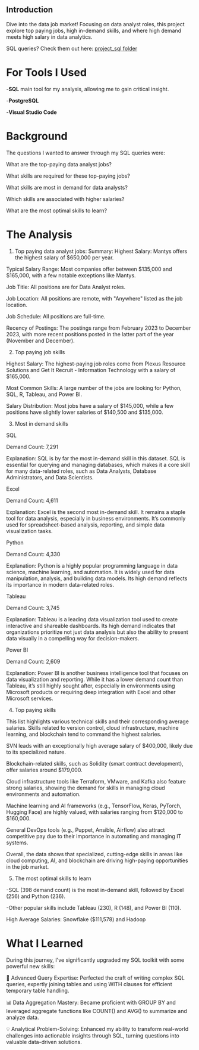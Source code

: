 ## Introduction

Dive into the data job market! Focusing on data analyst roles, this project explore top paying jobs, high in-demand skills, and where high demand meets high salary in data analytics.

SQL queries? Check them out here: [project_sql folder](/project_sql/)

# For Tools I Used
-**SQL** main tool for my analysis, allowing me to gain critical insight.

-**PostgreSQL**

-**Visual Studio Code**

# Background
The questions I wanted to answer through my SQL queries were:

What are the top-paying data analyst jobs?

What skills are required for these top-paying jobs?

What skills are most in demand for data analysts?

Which skills are associated with higher salaries?

What are the most optimal skills to learn?

# The Analysis
1. Top paying data analyst jobs:
Summary:
Highest Salary: Mantys offers the highest salary of $650,000 per year.

Typical Salary Range: Most companies offer between $135,000 and $165,000, with a few notable exceptions like Mantys.

Job Title: All positions are for Data Analyst roles.

Job Location: All positions are remote, with "Anywhere" listed as the job location.

Job Schedule: All positions are full-time.

Recency of Postings: The postings range from February 2023 to December 2023, with more recent positions posted in the latter part of the year (November and December).

2. Top paying job skills

Highest Salary: The highest-paying job roles come from Plexus Resource Solutions and Get It Recruit - Information Technology with a salary of $165,000.

Most Common Skills: A large number of the jobs are looking for Python, SQL, R, Tableau, and Power BI.

Salary Distribution: Most jobs have a salary of $145,000, while a few positions have slightly lower salaries of $140,500 and $135,000.

3.  Most in demand skills

SQL

Demand Count: 7,291

Explanation: SQL is by far the most in-demand skill in this dataset. SQL is essential for querying and managing databases, which makes it a core skill for many data-related roles, such as Data Analysts, Database Administrators, and Data Scientists.

Excel

Demand Count: 4,611

Explanation: Excel is the second most in-demand skill. It remains a staple tool for data analysis, especially in business environments. It’s commonly used for spreadsheet-based analysis, reporting, and simple data visualization tasks.

Python

Demand Count: 4,330

Explanation: Python is a highly popular programming language in data science, machine learning, and automation. It is widely used for data manipulation, analysis, and building data models. Its high demand reflects its importance in modern data-related roles.

Tableau

Demand Count: 3,745

Explanation: Tableau is a leading data visualization tool used to create interactive and shareable dashboards. Its high demand indicates that organizations prioritize not just data analysis but also the ability to present data visually in a compelling way for decision-makers.

Power BI

Demand Count: 2,609

Explanation: Power BI is another business intelligence tool that focuses on data visualization and reporting. While it has a lower demand count than Tableau, it’s still highly sought after, especially in environments using Microsoft products or requiring deep integration with Excel and other Microsoft services.

4. Top paying skills

This list highlights various technical skills and their corresponding average salaries. Skills related to version control, cloud infrastructure, machine learning, and blockchain tend to command the highest salaries.

SVN leads with an exceptionally high average salary of $400,000, likely due to its specialized nature.

Blockchain-related skills, such as Solidity (smart contract development), offer salaries around $179,000.

Cloud infrastructure tools like Terraform, VMware, and Kafka also feature strong salaries, showing the demand for skills in managing cloud environments and automation.

Machine learning and AI frameworks (e.g., TensorFlow, Keras, PyTorch, Hugging Face) are highly valued, with salaries ranging from $120,000 to $160,000.

General DevOps tools (e.g., Puppet, Ansible, Airflow) also attract competitive pay due to their importance in automating and managing IT systems.

Overall, the data shows that specialized, cutting-edge skills in areas like cloud computing, AI, and blockchain are driving high-paying opportunities in the job market.

5. The most optimal skills to learn

-SQL (398 demand count) is the most in-demand skill, followed by Excel (256) and Python (236).

-Other popular skills include Tableau (230), R (148), and Power BI (110).

High Average Salaries: Snowflake ($111,578) and Hadoop



# What I Learned

During this journey, I've significantly upgraded my SQL toolkit with some powerful new skills:

🧩 Advanced Query Expertise: Perfected the craft of writing complex SQL queries, expertly joining tables and using WITH clauses for efficient temporary table handling.

📊 Data Aggregation Mastery: Became proficient with GROUP BY and leveraged aggregate functions like COUNT() and AVG() to summarize and analyze data.

💡 Analytical Problem-Solving: Enhanced my ability to transform real-world challenges into actionable insights through SQL, turning questions into valuable data-driven solutions.
